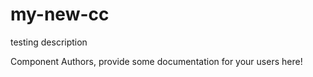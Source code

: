 my-new-cc
===============================================
testing description

Component Authors, provide some documentation for your users here!